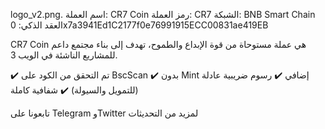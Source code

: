 logo_v2.png.
اسم العملة: CR7 Coin
رمز العملة: CR7
الشبكة: BNB Smart Chain
العقد الذكي: 0x7a3941Ed1C2177f0e76991915ECC00831ae419EB

CR7 Coin هي عملة مستوحاة من قوة الإبداع والطموح، تهدف إلى بناء مجتمع داعم للمشاريع الناشئة في الويب 3.

✔️ تم التحقق من الكود على BscScan
✔️ بدون Mint إضافي
✔️ رسوم ضريبية عادلة (للتمويل والسيولة)
✔️ شفافية كاملة

تابعونا على Telegram وTwitter لمزيد من التحديثات
